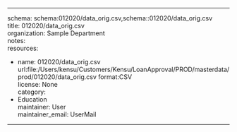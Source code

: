 


---  
schema: schema:012020/data_orig.csv,schema::012020/data_orig.csv  
title: 012020/data_orig.csv  
organization: Sample Department  
notes:   
resources:  
- name: 012020/data_orig.csv 
 url:file:/Users/kensu/Customers/Kensu/LoanApproval/PROD/masterdata/prod/012020/data_orig.csv 
 format:CSV  
license: None  
category:
 - Education  
maintainer: User  
maintainer_email: UserMail  
---